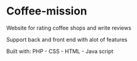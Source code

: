 # Coffee-mission
Website for rating coffee shops and write reviews

Support back and front end with alot of features

Built with: PHP - CSS - HTML - Java script
